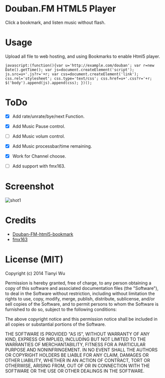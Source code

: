 # Douban.FM HTML5 Player

Click a bookmark, and listen music without flash.

# Usage
Upload all file to web hosting, and using Bookmarks to enable Html5 player.

```
javascript:(function(){var u='http://example.com/douban'; var r=new Date().getTime(); var js=document.createElement('script'); js.src=u+'.js?r='+r; var css=document.createElement('link'); css.rel='stylesheet'; css.type='text/css'; css.href=u+'.css?r='+r; $('body').append(js).append(css); })();
```

# ToDo
- [x] Add rate/unrate/bye/next Function.
- [x] Add Music Pause control.
- [ ] Add Music volum control.
- [x] Add Music processbar/time remaining.
- [x] Work for Channel choose.
- [ ] Add support with fmx163.


# Screenshot
![shot1](http://ww4.sinaimg.cn/large/57d8aba6jw1eliqgyfhuhj21h60p0wiy.jpg)

# Credits

- [Douban-FM-html5-bookmark](https://github.com/picasso250/Douban-FM-html5-bookmark)
- [fmx163](https://github.com/piglei/fmx163)


# License (MIT)
Copyright (c) 2014 Tianyi Wu

Permission is hereby granted, free of charge, to any person obtaining a copy of this software and associated documentation files (the "Software"), to deal in the Software without restriction, including without limitation the rights to use, copy, modify, merge, publish, distribute, sublicense, and/or sell copies of the Software, and to permit persons to whom the Software is furnished to do so, subject to the following conditions:

The above copyright notice and this permission notice shall be included in all copies or substantial portions of the Software.

THE SOFTWARE IS PROVIDED "AS IS", WITHOUT WARRANTY OF ANY KIND, EXPRESS OR IMPLIED, INCLUDING BUT NOT LIMITED TO THE WARRANTIES OF MERCHANTABILITY, FITNESS FOR A PARTICULAR PURPOSE AND NONINFRINGEMENT. IN NO EVENT SHALL THE AUTHORS OR COPYRIGHT HOLDERS BE LIABLE FOR ANY CLAIM, DAMAGES OR OTHER LIABILITY, WHETHER IN AN ACTION OF CONTRACT, TORT OR OTHERWISE, ARISING FROM, OUT OF OR IN CONNECTION WITH THE SOFTWARE OR THE USE OR OTHER DEALINGS IN THE SOFTWARE.
